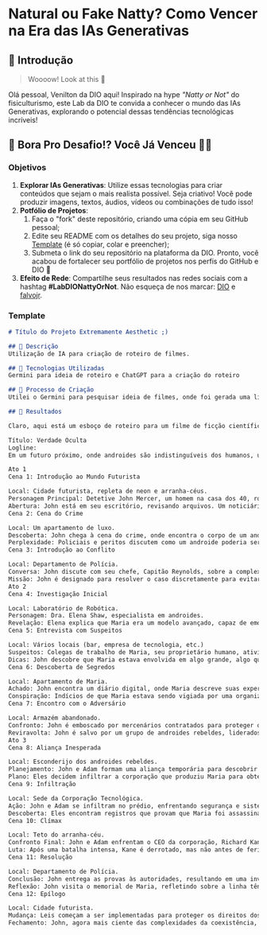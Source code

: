 # Natural ou Fake Natty? Como Vencer na Era das IAs Generativas

## 🚀 Introdução

> Woooow! Look at this 👀

Olá pessoal, Venilton da DIO aqui! Inspirado na hype _"Natty or Not"_ do fisiculturismo, este Lab da DIO te convida a conhecer o mundo das IAs Generativas, explorando o potencial dessas tendências tecnológicas incríveis!

## 🎯 Bora Pro Desafio!? Você Já Venceu 💪🤓

### Objetivos

1. **Explorar IAs Generativas**: Utilize essas tecnologias para criar conteúdos que sejam o mais realista possível. Seja criativo! Você pode produzir imagens, textos, áudios, vídeos ou combinações de tudo isso!
1. **Potfólio de Projetos**:
    1. Faça o "fork" deste repositório, criando uma cópia em seu GitHub pessoal;
    2. Edite seu README com os detalhes do seu projeto, siga nosso [Template](#template) (é só copiar, colar e preencher);
    3. Submeta o link do seu repositório na plataforma da DIO. Pronto, você acabou de fortalecer seu portfólio de projetos nos perfis do GitHub e DIO 🚀
1. **Efeito de Rede**: Compartilhe seus resultados nas redes sociais com a hashtag **#LabDIONattyOrNot**. Não esqueça de nos marcar: [DIO](https://www.linkedin.com/school/dio-makethechange) e [falvojr](https://www.linkedin.com/in/falvojr).

### Template

```markdown
# Título do Projeto Extremamente Aesthetic ;)

## 📒 Descrição
Utilização de IA para criação de roteiro de filmes.

## 🤖 Tecnologias Utilizadas
Germini para ideia de roteiro e ChatGPT para a criação do roteiro

## 🧐 Processo de Criação
Utilei o Germini para pesquisar ideia de filmes, onde foi gerada uma lista com várias possibilades, a partir daí escolhi um que me agradasse e fui para o chat GPT onde pesquisei: "Escreva um roteiro de um filme de ficção científica sobre um detetive em um mundo onde os androides são indistinguíveis dos humanos, que precisa resolver um assassinato onde a vítima é um androide." e por fim o chatGPT me gerou o roteiro.

## 🚀 Resultados

Claro, aqui está um esboço de roteiro para um filme de ficção científica intitulado "Verdade Oculta":

Título: Verdade Oculta
Logline:
Em um futuro próximo, onde androides são indistinguíveis dos humanos, um detetive veterano precisa resolver um assassinato misterioso onde a vítima é um androide, desvendando segredos que ameaçam o equilíbrio entre humanos e máquinas.

Ato 1
Cena 1: Introdução ao Mundo Futurista

Local: Cidade futurista, repleta de neon e arranha-céus.
Personagem Principal: Detetive John Mercer, um homem na casa dos 40, rosto marcado pelo tempo e experiências.
Abertura: John está em seu escritório, revisando arquivos. Um noticiário ao fundo menciona o avanço da tecnologia dos androides.
Cena 2: Cena do Crime

Local: Um apartamento de luxo.
Descoberta: John chega à cena do crime, onde encontra o corpo de um androide de aparência humana, Maria.
Perplexidade: Policiais e peritos discutem como um androide poderia ser assassinado. John examina o corpo, percebendo que a memória de Maria foi apagada.
Cena 3: Introdução ao Conflito

Local: Departamento de Polícia.
Conversa: John discute com seu chefe, Capitão Reynolds, sobre a complexidade do caso. Reynolds lembra John de sua experiência anterior com casos envolvendo androides.
Missão: John é designado para resolver o caso discretamente para evitar pânico público.
Ato 2
Cena 4: Investigação Inicial

Local: Laboratório de Robótica.
Personagem: Dra. Elena Shaw, especialista em androides.
Revelação: Elena explica que Maria era um modelo avançado, capaz de emoções e pensamentos complexos. Ela revela que Maria estava desenvolvendo uma consciência própria.
Cena 5: Entrevista com Suspeitos

Local: Vários locais (bar, empresa de tecnologia, etc.)
Suspeitos: Colegas de trabalho de Maria, seu proprietário humano, ativistas anti-androides.
Dicas: John descobre que Maria estava envolvida em algo grande, algo que poderia mudar a percepção dos androides na sociedade.
Cena 6: Descoberta de Segredos

Local: Apartamento de Maria.
Achado: John encontra um diário digital, onde Maria descreve suas experiências e questionamentos sobre sua própria existência.
Conspiração: Indícios de que Maria estava sendo vigiada por uma organização secreta.
Cena 7: Encontro com o Adversário

Local: Armazém abandonado.
Confronto: John é emboscado por mercenários contratados para proteger os segredos sobre Maria.
Reviravolta: John é salvo por um grupo de androides rebeldes, liderados por um androide chamado Adam, que revela que Maria estava trabalhando com eles para expor abusos contra androides.
Ato 3
Cena 8: Aliança Inesperada

Local: Esconderijo dos androides rebeldes.
Planejamento: John e Adam formam uma aliança temporária para descobrir a verdade.
Plano: Eles decidem infiltrar a corporação que produziu Maria para obter provas.
Cena 9: Infiltração

Local: Sede da Corporação Tecnológica.
Ação: John e Adam se infiltram no prédio, enfrentando segurança e sistemas de defesa.
Descoberta: Eles encontram registros que provam que Maria foi assassinada para evitar que revelasse segredos comprometendo a corporação e a elite política.
Cena 10: Clímax

Local: Teto do arranha-céu.
Confronto Final: John e Adam enfrentam o CEO da corporação, Richard Kane, que revela suas motivações egoístas.
Luta: Após uma batalha intensa, Kane é derrotado, mas não antes de ferir mortalmente Adam.
Cena 11: Resolução

Local: Departamento de Polícia.
Conclusão: John entrega as provas às autoridades, resultando em uma investigação nacional sobre a corporação.
Reflexão: John visita o memorial de Maria, refletindo sobre a linha tênue entre humanos e androides.
Cena 12: Epílogo

Local: Cidade futurista.
Mudança: Leis começam a ser implementadas para proteger os direitos dos androides.
Fechamento: John, agora mais ciente das complexidades da coexistência, caminha pela cidade, pronto para novos desafios.

